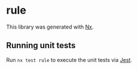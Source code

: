 # rule

This library was generated with [Nx](https://nx.dev).

## Running unit tests

Run `nx test rule` to execute the unit tests via [Jest](https://jestjs.io).
